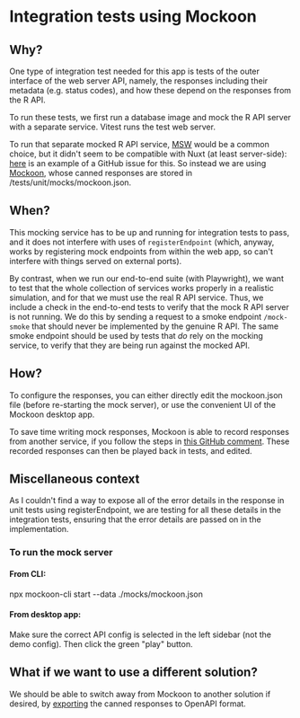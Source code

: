 # Integration tests using Mockoon

## Why?

One type of integration test needed for this app is tests of the outer interface of the web server API, namely, the responses including their metadata (e.g. status codes), and how these depend on the responses from the R API.

To run these tests, we first run a database image and mock the R API server with a separate service. Vitest runs the test web server.

To run that separate mocked R API service, [MSW](https://mswjs.io/) would be a common choice, but it didn't seem to be compatible with Nuxt (at least server-side): [here](https://github.com/nuxt/test-utils/issues/775) is an example of a GitHub issue for this. So instead we are using [Mockoon](https://mockoon.com/), whose canned responses are stored in /tests/unit/mocks/mockoon.json.

## When?

This mocking service has to be up and running for integration tests to pass, and it does not interfere with uses of `registerEndpoint` (which, anyway, works by registering mock endpoints from within the web app, so can't interfere with things served on external ports).

By contrast, when we run our end-to-end suite (with Playwright), we want to test that the whole collection of services works properly in a realistic simulation, and for that we must use the real R API service. Thus, we include a check in the end-to-end tests to verify that the mock R API server is not running. We do this by sending a request to a smoke endpoint `/mock-smoke` that should never be implemented by the genuine R API. The same smoke endpoint should be used by tests that _do_ rely on the mocking service, to verify that they are being run against the mocked API.

## How?

To configure the responses, you can either directly edit the mockoon.json file (before re-starting the mock server), or use the convenient UI of the Mockoon desktop app.

To save time writing mock responses, Mockoon is able to record responses from another service, if you follow the steps in [this GitHub comment](https://github.com/mockoon/mockoon/issues/21#issuecomment-1900049410). These recorded responses can then be played back in tests, and edited.

## Miscellaneous context

As I couldn't find a way to expose all of the error details in the response in unit tests using registerEndpoint, we are testing for all these details in the integration tests, ensuring that the error details are passed on in the implementation.

### To run the mock server

#### From CLI:

npx mockoon-cli start --data ./mocks/mockoon.json

#### From desktop app:

Make sure the correct API config is selected in the left sidebar (not the demo config). Then click the green "play" button.

## What if we want to use a different solution?

We should be able to switch away from Mockoon to another solution if desired, by [exporting](https://mockoon.com/docs/latest/openapi/import-export-openapi-format/) the canned responses to OpenAPI format.
